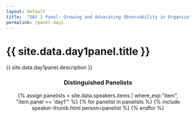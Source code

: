 ```yaml
---
layout: default
title:  "DAY 1 Panel: Growing and Advocating Observability in Organizations"
permalink: /panel-day1
---
```


<h1>{{ site.data.day1panel.title }}</h1>
<p>
  {{ site.data.day1panel.description }}
</p>
<div style="flex:1;align-self:flex-start;text-align:center;">
  <h3>Distinguished Panelists</h3>
  <div class="flexbox" style="">
    {% assign panelists = site.data.speakers.items | where_exp:"item", "item.panel == 'day1'" %}
    {% for panelist in panelists %}
      {% include speaker-thumb.html person=panelist %}
    {% endfor %}
  </div>
</div>
